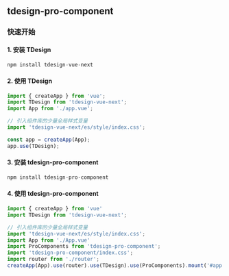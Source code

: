 ## tdesign-pro-component

### 快速开始

#### 1. 安装 TDesign

```javascript
npm install tdesign-vue-next
```

#### 2. 使用 TDesign

```javascript
import { createApp } from 'vue';
import TDesign from 'tdesign-vue-next';
import App from './app.vue';

// 引入组件库的少量全局样式变量
import 'tdesign-vue-next/es/style/index.css';

const app = createApp(App);
app.use(TDesign);
```

#### 3. 安装 tdesign-pro-component

```javascript
npm install tdesign-pro-component
```

#### 4. 使用 tdesign-pro-component

```javascript
import { createApp } from 'vue'
import TDesign from 'tdesign-vue-next';

// 引入组件库的少量全局样式变量
import 'tdesign-vue-next/es/style/index.css';
import App from './App.vue'
import ProComponents from 'tdesign-pro-component';
import 'tdesign-pro-component/index.css';
import router from './router';
createApp(App).use(router).use(TDesign).use(ProComponents).mount('#app')

```